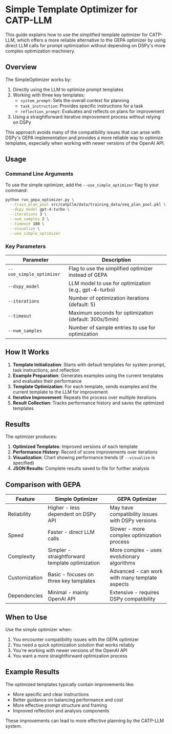 # Simple Template Optimizer for CATP-LLM

This guide explains how to use the simplified template optimizer for CATP-LLM, which offers a more reliable alternative to the GEPA optimizer by using direct LLM calls for prompt optimization without depending on DSPy's more complex optimization machinery.

## Overview

The SimpleOptimizer works by:

1. Directly using the LLM to optimize prompt templates
2. Working with three key templates:
   - `system_prompt`: Sets the overall context for planning
   - `task_instruction`: Provides specific instructions for a task
   - `reflection_prompt`: Evaluates and reflects on plans for improvement
3. Using a straightforward iterative improvement process without relying on DSPy

This approach avoids many of the compatibility issues that can arise with DSPy's GEPA implementation and provides a more reliable way to optimize templates, especially when working with newer versions of the OpenAI API.

## Usage

### Command Line Arguments

To use the simple optimizer, add the `--use_simple_optimizer` flag to your command:

```bash
python run_gepa_optimizer.py \
  --train_plan_pool src/catpllm/data/training_data/seq_plan_pool.pkl \
  --dspy_model gpt-4-turbo \
  --iterations 3 \
  --num_samples 2 \
  --timeout 180 \
  --visualize \
  --use_simple_optimizer
```

### Key Parameters

| Parameter | Description |
|-----------|-------------|
| `--use_simple_optimizer` | Flag to use the simplified optimizer instead of GEPA |
| `--dspy_model` | LLM model to use for optimization (e.g., gpt-4-turbo) |
| `--iterations` | Number of optimization iterations (default: 5) |
| `--timeout` | Maximum seconds for optimization (default: 300s/5min) |
| `--num_samples` | Number of sample entries to use for optimization |

## How It Works

1. **Template Initialization**: Starts with default templates for system prompt, task instructions, and reflection
2. **Example Preparation**: Generates examples using the current templates and evaluates their performance
3. **Template Optimization**: For each template, sends examples and the current template to the LLM for improvement
4. **Iterative Improvement**: Repeats the process over multiple iterations
5. **Result Collection**: Tracks performance history and saves the optimized templates

## Results

The optimizer produces:

1. **Optimized Templates**: Improved versions of each template
2. **Performance History**: Record of score improvements over iterations
3. **Visualization**: Chart showing performance trends (if `--visualize` is specified)
4. **JSON Results**: Complete results saved to file for further analysis

## Comparison with GEPA

| Feature | Simple Optimizer | GEPA Optimizer |
|---------|------------------|---------------|
| Reliability | Higher - less dependent on DSPy API | May have compatibility issues with DSPy versions |
| Speed | Faster - direct LLM calls | Slower - more complex optimization process |
| Complexity | Simpler - straightforward template optimization | More complex - uses evolutionary algorithms |
| Customization | Basic - focuses on three key templates | Advanced - can work with many template aspects |
| Dependencies | Minimal - mainly OpenAI API | Extensive - requires DSPy compatibility |

## When to Use

Use the simple optimizer when:

1. You encounter compatibility issues with the GEPA optimizer
2. You need a quick optimization solution that works reliably
3. You're working with newer versions of the OpenAI API
4. You want a more straightforward optimization process

## Example Results

The optimized templates typically contain improvements like:

- More specific and clear instructions
- Better guidance on balancing performance and cost
- More effective prompt structure and framing
- Improved reflection and analysis components

These improvements can lead to more effective planning by the CATP-LLM system.